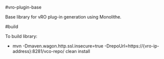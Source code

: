 #vro-plugin-base

Base library for vRO plug-in generation using Monolithe.

#build

To build library: 

* mvn -Dmaven.wagon.http.ssl.insecure=true -DrepoUrl=https://{vro-ip-address}:8281/vco-repo/ clean install